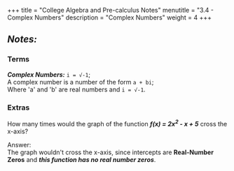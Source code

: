 +++
title = "College Algebra and Pre-calculus Notes"
menutitle = "3.4 - Complex Numbers"
description = "Complex Numbers"
weight = 4
+++

## _Notes:_

### Terms

***Complex Numbers:*** `i = √-1`; <br/> A complex number is a number of the form `a + bi`; <br/> Where 'a' and 'b' are real numbers and `i = √-1`.

### Extras

How many times would the graph of the function ***f(x) = 2x<sup>2</sup> - x + 5*** cross the x-axis?

Answer: <br/> The graph wouldn't cross the x-axis, since intercepts are **Real-Number Zeros** and ***this function has no real number zeros***.
